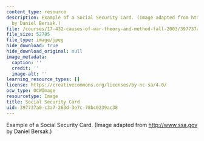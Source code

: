 ```yaml
---
content_type: resource
description: Example of a Social Security Card. (Image adapted from http://www.ssa.gov
  by Daniel Bersak.)
file: /courses/17-432-causes-of-war-theory-and-method-fall-2003/397737a0c3a7263d3e7c78bc0239ac38_chp_socialsec1.jpg
file_size: 52785
file_type: image/jpeg
hide_download: true
hide_download_original: null
image_metadata:
  caption: ''
  credit: ''
  image-alt: ''
learning_resource_types: []
license: https://creativecommons.org/licenses/by-nc-sa/4.0/
ocw_type: OCWImage
resourcetype: Image
title: Social Security Card
uid: 397737a0-c3a7-263d-3e7c-78bc0239ac38
---
```

Example of a Social Security Card. (Image adapted from http://www.ssa.gov by Daniel Bersak.)